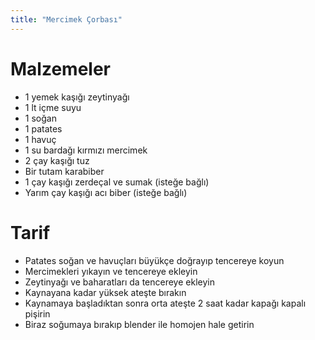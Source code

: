 ```yaml
---
title: "Mercimek Çorbası"
---
```


# Malzemeler

 - 1 yemek kaşığı zeytinyağı
 - 1 lt içme suyu
 - 1 soğan
 - 1 patates
 - 1 havuç
 - 1 su bardağı kırmızı mercimek
 - 2 çay kaşığı tuz
 - Bir tutam karabiber
 - 1 çay kaşığı zerdeçal ve sumak (isteğe bağlı)
 - Yarım çay kaşığı acı biber (isteğe bağlı) 

# Tarif

 - Patates soğan ve havuçları büyükçe doğrayıp tencereye koyun
 - Mercimekleri yıkayın ve tencereye ekleyin
 - Zeytinyağı ve baharatları da tencereye ekleyin
 - Kaynayana kadar yüksek ateşte bırakın
 - Kaynamaya başladıktan sonra orta ateşte 2 saat kadar kapağı kapalı pişirin
 - Biraz soğumaya bırakıp blender ile homojen hale getirin